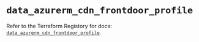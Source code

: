 # `data_azurerm_cdn_frontdoor_profile`

Refer to the Terraform Registory for docs: [`data_azurerm_cdn_frontdoor_profile`](https://www.terraform.io/docs/providers/azurerm/d/cdn_frontdoor_profile).
